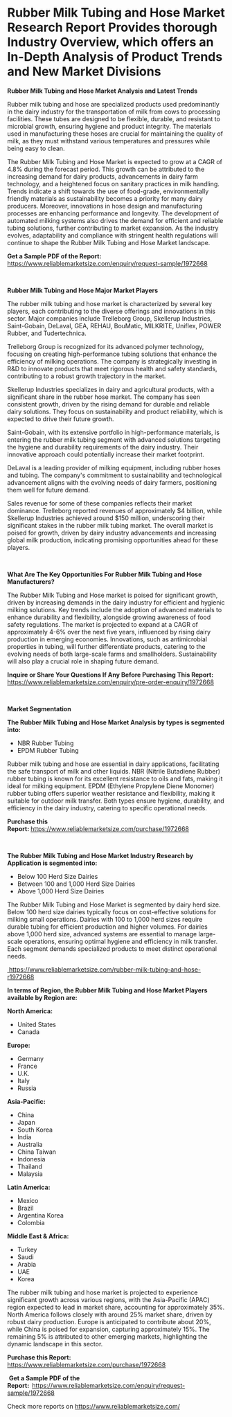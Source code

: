 <p><h1>Rubber Milk Tubing and Hose Market Research Report Provides thorough Industry Overview, which offers an In-Depth Analysis of Product Trends and New Market Divisions</h1></p><p><strong>Rubber Milk Tubing and Hose Market Analysis and Latest Trends</strong></p>
<p><p>Rubber milk tubing and hose are specialized products used predominantly in the dairy industry for the transportation of milk from cows to processing facilities. These tubes are designed to be flexible, durable, and resistant to microbial growth, ensuring hygiene and product integrity. The materials used in manufacturing these hoses are crucial for maintaining the quality of milk, as they must withstand various temperatures and pressures while being easy to clean.</p><p>The Rubber Milk Tubing and Hose Market is expected to grow at a CAGR of 4.8% during the forecast period. This growth can be attributed to the increasing demand for dairy products, advancements in dairy farm technology, and a heightened focus on sanitary practices in milk handling. Trends indicate a shift towards the use of food-grade, environmentally friendly materials as sustainability becomes a priority for many dairy producers. Moreover, innovations in hose design and manufacturing processes are enhancing performance and longevity. The development of automated milking systems also drives the demand for efficient and reliable tubing solutions, further contributing to market expansion. As the industry evolves, adaptability and compliance with stringent health regulations will continue to shape the Rubber Milk Tubing and Hose Market landscape.</p></p>
<p><strong>Get a Sample PDF of the Report:&nbsp;</strong> <a href="https://www.reliablemarketsize.com/enquiry/request-sample/1972668?utm_campaign=1998&utm_medium=2&utm_source=Github&utm_content=ia&utm_term=04022025&utm_id=rubber-milk-tubing-and-hose">https://www.reliablemarketsize.com/enquiry/request-sample/1972668</a></p>
<p>&nbsp;</p>
<p><strong>Rubber Milk Tubing and Hose Major Market Players</strong></p>
<p><p>The rubber milk tubing and hose market is characterized by several key players, each contributing to the diverse offerings and innovations in this sector. Major companies include Trelleborg Group, Skellerup Industries, Saint-Gobain, DeLaval, GEA, REHAU, BouMatic, MILKRITE, Uniflex, POWER Rubber, and Tudertechnica.</p><p>Trelleborg Group is recognized for its advanced polymer technology, focusing on creating high-performance tubing solutions that enhance the efficiency of milking operations. The company is strategically investing in R&D to innovate products that meet rigorous health and safety standards, contributing to a robust growth trajectory in the market.</p><p>Skellerup Industries specializes in dairy and agricultural products, with a significant share in the rubber hose market. The company has seen consistent growth, driven by the rising demand for durable and reliable dairy solutions. They focus on sustainability and product reliability, which is expected to drive their future growth.</p><p>Saint-Gobain, with its extensive portfolio in high-performance materials, is entering the rubber milk tubing segment with advanced solutions targeting the hygiene and durability requirements of the dairy industry. Their innovative approach could potentially increase their market footprint.</p><p>DeLaval is a leading provider of milking equipment, including rubber hoses and tubing. The company's commitment to sustainability and technological advancement aligns with the evolving needs of dairy farmers, positioning them well for future demand.</p><p>Sales revenue for some of these companies reflects their market dominance. Trelleborg reported revenues of approximately $4 billion, while Skellerup Industries achieved around $150 million, underscoring their significant stakes in the rubber milk tubing market. The overall market is poised for growth, driven by dairy industry advancements and increasing global milk production, indicating promising opportunities ahead for these players.</p></p>
<p>&nbsp;</p>
<p><strong>What Are The Key Opportunities For Rubber Milk Tubing and Hose Manufacturers?</strong></p>
<p><p>The Rubber Milk Tubing and Hose market is poised for significant growth, driven by increasing demands in the dairy industry for efficient and hygienic milking solutions. Key trends include the adoption of advanced materials to enhance durability and flexibility, alongside growing awareness of food safety regulations. The market is projected to expand at a CAGR of approximately 4-6% over the next five years, influenced by rising dairy production in emerging economies. Innovations, such as antimicrobial properties in tubing, will further differentiate products, catering to the evolving needs of both large-scale farms and smallholders. Sustainability will also play a crucial role in shaping future demand.</p></p>
<p><strong>Inquire or Share Your Questions If Any Before Purchasing This Report:</strong> <a href="https://www.reliablemarketsize.com/enquiry/pre-order-enquiry/1972668?utm_campaign=1998&utm_medium=2&utm_source=Github&utm_content=ia&utm_term=04022025&utm_id=rubber-milk-tubing-and-hose">https://www.reliablemarketsize.com/enquiry/pre-order-enquiry/1972668</a></p>
<p>&nbsp;</p>
<p><strong>Market Segmentation</strong></p>
<p><strong>The Rubber Milk Tubing and Hose Market Analysis by types is segmented into:</strong></p>
<p><ul><li>NBR Rubber Tubing</li><li>EPDM Rubber Tubing</li></ul></p>
<p><p>Rubber milk tubing and hose are essential in dairy applications, facilitating the safe transport of milk and other liquids. NBR (Nitrile Butadiene Rubber) rubber tubing is known for its excellent resistance to oils and fats, making it ideal for milking equipment. EPDM (Ethylene Propylene Diene Monomer) rubber tubing offers superior weather resistance and flexibility, making it suitable for outdoor milk transfer. Both types ensure hygiene, durability, and efficiency in the dairy industry, catering to specific operational needs.</p></p>
<p><strong>Purchase this Report:&nbsp;</strong><a href="https://www.reliablemarketsize.com/purchase/1972668?utm_campaign=1998&utm_medium=2&utm_source=Github&utm_content=ia&utm_term=04022025&utm_id=rubber-milk-tubing-and-hose">https://www.reliablemarketsize.com/purchase/1972668</a></p>
<p>&nbsp;</p>
<p><strong>The Rubber Milk Tubing and Hose Market Industry Research by Application is segmented into:</strong></p>
<p><ul><li>Below 100 Herd Size Dairies</li><li>Between 100 and 1,000 Herd Size Dairies</li><li>Above 1,000 Herd Size Dairies</li></ul></p>
<p><p>The Rubber Milk Tubing and Hose Market is segmented by dairy herd size. Below 100 herd size dairies typically focus on cost-effective solutions for milking small operations. Dairies with 100 to 1,000 herd sizes require durable tubing for efficient production and higher volumes. For dairies above 1,000 herd size, advanced systems are essential to manage large-scale operations, ensuring optimal hygiene and efficiency in milk transfer. Each segment demands specialized products to meet distinct operational needs.</p></p>
<p><a href="https://www.reliablemarketsize.com/rubber-milk-tubing-and-hose-r1972668?utm_campaign=1998&utm_medium=2&utm_source=Github&utm_content=ia&utm_term=04022025&utm_id=rubber-milk-tubing-and-hose">&nbsp;https://www.reliablemarketsize.com/rubber-milk-tubing-and-hose-r1972668</a></p>
<p><strong>In terms of Region, the Rubber Milk Tubing and Hose Market Players available by Region are:</strong></p>
<p>
    <p> <strong> North America: </strong>
        <ul>
            <li>United States</li>
            <li>Canada</li>
        </ul>
        </p> 
    <p> <strong> Europe: </strong>
        <ul>
            <li>Germany</li>
            <li>France</li>
            <li>U.K.</li>
            <li>Italy</li>
            <li>Russia</li>
        </ul>
        </p> 
    <p> <strong> Asia-Pacific: </strong>
        <ul>
            <li>China</li>
            <li>Japan</li>
            <li>South Korea</li>
            <li>India</li>
            <li>Australia</li>
            <li>China Taiwan</li>
            <li>Indonesia</li>
            <li>Thailand</li>
            <li>Malaysia</li>
        </ul>
        </p> 
    <p> <strong> Latin America: </strong>
        <ul>
            <li>Mexico</li>
            <li>Brazil</li>
            <li>Argentina Korea</li>
            <li>Colombia</li>
        </ul>
        </p> 
    <p> <strong> Middle East & Africa: </strong>
        <ul>
            <li>Turkey</li>
            <li>Saudi</li>
            <li>Arabia</li>
            <li>UAE</li>
            <li>Korea</li>
        </ul>
    </p>
    </p>
<p><p>The rubber milk tubing and hose market is projected to experience significant growth across various regions, with the Asia-Pacific (APAC) region expected to lead in market share, accounting for approximately 35%. North America follows closely with around 25% market share, driven by robust dairy production. Europe is anticipated to contribute about 20%, while China is poised for expansion, capturing approximately 15%. The remaining 5% is attributed to other emerging markets, highlighting the dynamic landscape in this sector.</p></p>
<p><strong>Purchase this Report: </strong><a href="https://www.reliablemarketsize.com/purchase/1972668?utm_campaign=1998&utm_medium=2&utm_source=Github&utm_content=ia&utm_term=04022025&utm_id=rubber-milk-tubing-and-hose">https://www.reliablemarketsize.com/purchase/1972668</a></p>
<p>&nbsp;<strong>Get a Sample PDF of the Report:&nbsp;&nbsp;</strong><a href="https://www.reliablemarketsize.com/enquiry/request-sample/1972668?utm_campaign=1998&utm_medium=2&utm_source=Github&utm_content=ia&utm_term=04022025&utm_id=rubber-milk-tubing-and-hose">https://www.reliablemarketsize.com/enquiry/request-sample/1972668</a></p>
<p><strong></strong></p>
<p>Check more reports on <a href="https://www.reliablemarketsize.com/?utm_campaign=1998&utm_medium=2&utm_source=Github&utm_content=ia&utm_term=04022025&utm_id=rubber-milk-tubing-and-hose">https://www.reliablemarketsize.com/</a></p>